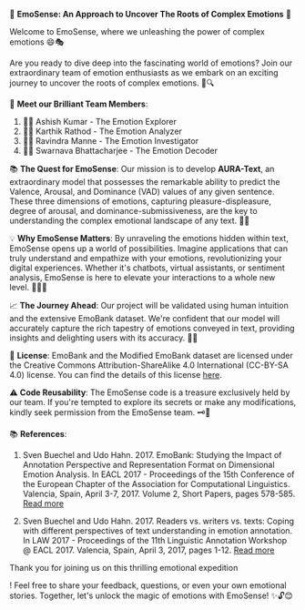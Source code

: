 🌟 **EmoSense: An Approach to Uncover The Roots of Complex Emotions** 🌟 

Welcome to EmoSense, where we unleashing the power of complex emotions 😄🎭

Are you ready to dive deep into the fascinating world of emotions? Join our extraordinary team of emotion enthusiasts as we embark on an exciting journey to uncover the roots of complex emotions. 🚀🔍

👥 **Meet our Brilliant Team Members**:
1. 🧑‍🔬 Ashish Kumar - The Emotion Explorer
2. 🧑‍💻 Karthik Rathod - The Emotion Analyzer
3. 🧑‍🔬 Ravindra Manne - The Emotion Investigator
4. 🧑‍💻 Swarnava Bhattacharjee - The Emotion Decoder

📚 **The Quest for EmoSense**:
Our mission is to develop **AURA-Text**, an extraordinary model that possesses the remarkable ability to predict the Valence, Arousal, and Dominance (VAD) values of any given sentence. These three dimensions of emotions, capturing pleasure-displeasure, degree of arousal, and dominance-submissiveness, are the key to understanding the complex emotional landscape of any text. 🌈✨

💡 **Why EmoSense Matters**:
By unraveling the emotions hidden within text, EmoSense opens up a world of possibilities. Imagine applications that can truly understand and empathize with your emotions, revolutionizing your digital experiences. Whether it's chatbots, virtual assistants, or sentiment analysis, EmoSense is here to elevate your interactions to a whole new level. 📱💬🤖

📈 **The Journey Ahead**:
Our project will be validated using human intuition and the extensive EmoBank dataset. We're confident that our model will accurately capture the rich tapestry of emotions conveyed in text, providing insights and delighting users with its accuracy. 🎯✅

🪪 **License**:
EmoBank and the Modified EmoBank dataset are licensed under the Creative Commons Attribution-ShareAlike 4.0 International (CC-BY-SA 4.0) license. You can find the details of this license [here](https://creativecommons.org/licenses/by-sa/4.0/).

⚠️ **Code Reusability**:
The EmoSense code is a treasure exclusively held by our team. If you're tempted to explore its secrets or make any modifications, kindly seek permission from the EmoSense team. 🗝️🔐

📚 **References**:
1. Sven Buechel and Udo Hahn. 2017. EmoBank: Studying the Impact of Annotation Perspective and Representation Format on Dimensional Emotion Analysis. In EACL 2017 - Proceedings of the 15th Conference of the European Chapter of the Association for Computational Linguistics. Valencia, Spain, April 3-7, 2017. Volume 2, Short Papers, pages 578-585. [Read more](http://aclweb.org/anthology/E17-2092)

2. Sven Buechel and Udo Hahn. 2017. Readers vs. writers vs. texts: Coping with different perspectives of text understanding in emotion annotation. In LAW 2017 - Proceedings of the 11th Linguistic Annotation Workshop @ EACL 2017. Valencia, Spain, April 3, 2017, pages 1-12. [Read more](https://sigann.github.io/LAW-XI-2017/papers/LAW01.pdf)

Thank you for joining us on this thrilling emotional expedition

! Feel free to share your feedback, questions, or even your own emotional stories. Together, let's unlock the magic of emotions with EmoSense! ✨🔓😊
